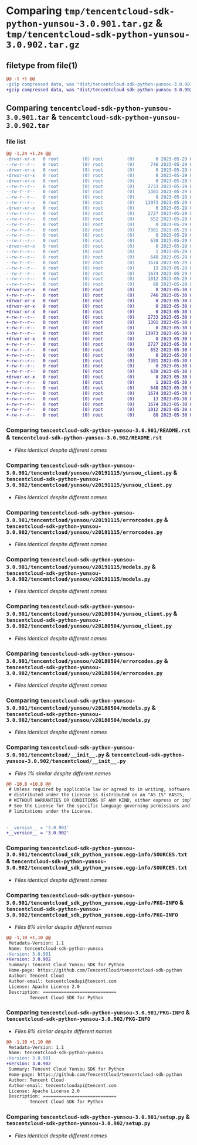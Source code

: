# Comparing `tmp/tencentcloud-sdk-python-yunsou-3.0.901.tar.gz` & `tmp/tencentcloud-sdk-python-yunsou-3.0.902.tar.gz`

## filetype from file(1)

```diff
@@ -1 +1 @@
-gzip compressed data, was "dist/tencentcloud-sdk-python-yunsou-3.0.901.tar", last modified: Mon May 29 02:42:07 2023, max compression
+gzip compressed data, was "dist/tencentcloud-sdk-python-yunsou-3.0.902.tar", last modified: Tue May 30 00:38:04 2023, max compression
```

## Comparing `tencentcloud-sdk-python-yunsou-3.0.901.tar` & `tencentcloud-sdk-python-yunsou-3.0.902.tar`

### file list

```diff
@@ -1,24 +1,24 @@
-drwxr-xr-x   0 root         (0) root         (0)        0 2023-05-29 02:42:07.000000 tencentcloud-sdk-python-yunsou-3.0.901/
--rw-r--r--   0 root         (0) root         (0)      746 2023-05-29 02:42:07.000000 tencentcloud-sdk-python-yunsou-3.0.901/README.rst
-drwxr-xr-x   0 root         (0) root         (0)        0 2023-05-29 02:42:07.000000 tencentcloud-sdk-python-yunsou-3.0.901/tencentcloud/
-drwxr-xr-x   0 root         (0) root         (0)        0 2023-05-29 02:42:07.000000 tencentcloud-sdk-python-yunsou-3.0.901/tencentcloud/yunsou/
-drwxr-xr-x   0 root         (0) root         (0)        0 2023-05-29 02:42:07.000000 tencentcloud-sdk-python-yunsou-3.0.901/tencentcloud/yunsou/v20191115/
--rw-r--r--   0 root         (0) root         (0)     2733 2023-05-29 02:42:07.000000 tencentcloud-sdk-python-yunsou-3.0.901/tencentcloud/yunsou/v20191115/yunsou_client.py
--rw-r--r--   0 root         (0) root         (0)     1301 2023-05-29 02:42:07.000000 tencentcloud-sdk-python-yunsou-3.0.901/tencentcloud/yunsou/v20191115/errorcodes.py
--rw-r--r--   0 root         (0) root         (0)        0 2023-05-29 02:42:07.000000 tencentcloud-sdk-python-yunsou-3.0.901/tencentcloud/yunsou/v20191115/__init__.py
--rw-r--r--   0 root         (0) root         (0)    13973 2023-05-29 02:42:07.000000 tencentcloud-sdk-python-yunsou-3.0.901/tencentcloud/yunsou/v20191115/models.py
-drwxr-xr-x   0 root         (0) root         (0)        0 2023-05-29 02:42:07.000000 tencentcloud-sdk-python-yunsou-3.0.901/tencentcloud/yunsou/v20180504/
--rw-r--r--   0 root         (0) root         (0)     2727 2023-05-29 02:42:07.000000 tencentcloud-sdk-python-yunsou-3.0.901/tencentcloud/yunsou/v20180504/yunsou_client.py
--rw-r--r--   0 root         (0) root         (0)      652 2023-05-29 02:42:07.000000 tencentcloud-sdk-python-yunsou-3.0.901/tencentcloud/yunsou/v20180504/errorcodes.py
--rw-r--r--   0 root         (0) root         (0)        0 2023-05-29 02:42:07.000000 tencentcloud-sdk-python-yunsou-3.0.901/tencentcloud/yunsou/v20180504/__init__.py
--rw-r--r--   0 root         (0) root         (0)     7381 2023-05-29 02:42:07.000000 tencentcloud-sdk-python-yunsou-3.0.901/tencentcloud/yunsou/v20180504/models.py
--rw-r--r--   0 root         (0) root         (0)        0 2023-05-29 02:42:07.000000 tencentcloud-sdk-python-yunsou-3.0.901/tencentcloud/yunsou/__init__.py
--rw-r--r--   0 root         (0) root         (0)      630 2023-05-29 02:42:07.000000 tencentcloud-sdk-python-yunsou-3.0.901/tencentcloud/__init__.py
-drwxr-xr-x   0 root         (0) root         (0)        0 2023-05-29 02:42:07.000000 tencentcloud-sdk-python-yunsou-3.0.901/tencentcloud_sdk_python_yunsou.egg-info/
--rw-r--r--   0 root         (0) root         (0)        1 2023-05-29 02:42:07.000000 tencentcloud-sdk-python-yunsou-3.0.901/tencentcloud_sdk_python_yunsou.egg-info/dependency_links.txt
--rw-r--r--   0 root         (0) root         (0)      648 2023-05-29 02:42:07.000000 tencentcloud-sdk-python-yunsou-3.0.901/tencentcloud_sdk_python_yunsou.egg-info/SOURCES.txt
--rw-r--r--   0 root         (0) root         (0)     1674 2023-05-29 02:42:07.000000 tencentcloud-sdk-python-yunsou-3.0.901/tencentcloud_sdk_python_yunsou.egg-info/PKG-INFO
--rw-r--r--   0 root         (0) root         (0)       13 2023-05-29 02:42:07.000000 tencentcloud-sdk-python-yunsou-3.0.901/tencentcloud_sdk_python_yunsou.egg-info/top_level.txt
--rw-r--r--   0 root         (0) root         (0)     1674 2023-05-29 02:42:07.000000 tencentcloud-sdk-python-yunsou-3.0.901/PKG-INFO
--rw-r--r--   0 root         (0) root         (0)     1012 2023-05-29 02:42:07.000000 tencentcloud-sdk-python-yunsou-3.0.901/setup.py
--rw-r--r--   0 root         (0) root         (0)       88 2023-05-29 02:42:07.000000 tencentcloud-sdk-python-yunsou-3.0.901/setup.cfg
+drwxr-xr-x   0 root         (0) root         (0)        0 2023-05-30 00:38:04.000000 tencentcloud-sdk-python-yunsou-3.0.902/
+-rw-r--r--   0 root         (0) root         (0)      746 2023-05-30 00:38:04.000000 tencentcloud-sdk-python-yunsou-3.0.902/README.rst
+drwxr-xr-x   0 root         (0) root         (0)        0 2023-05-30 00:38:04.000000 tencentcloud-sdk-python-yunsou-3.0.902/tencentcloud/
+drwxr-xr-x   0 root         (0) root         (0)        0 2023-05-30 00:38:04.000000 tencentcloud-sdk-python-yunsou-3.0.902/tencentcloud/yunsou/
+drwxr-xr-x   0 root         (0) root         (0)        0 2023-05-30 00:38:04.000000 tencentcloud-sdk-python-yunsou-3.0.902/tencentcloud/yunsou/v20191115/
+-rw-r--r--   0 root         (0) root         (0)     2733 2023-05-30 00:38:04.000000 tencentcloud-sdk-python-yunsou-3.0.902/tencentcloud/yunsou/v20191115/yunsou_client.py
+-rw-r--r--   0 root         (0) root         (0)     1301 2023-05-30 00:38:04.000000 tencentcloud-sdk-python-yunsou-3.0.902/tencentcloud/yunsou/v20191115/errorcodes.py
+-rw-r--r--   0 root         (0) root         (0)        0 2023-05-30 00:38:04.000000 tencentcloud-sdk-python-yunsou-3.0.902/tencentcloud/yunsou/v20191115/__init__.py
+-rw-r--r--   0 root         (0) root         (0)    13973 2023-05-30 00:38:04.000000 tencentcloud-sdk-python-yunsou-3.0.902/tencentcloud/yunsou/v20191115/models.py
+drwxr-xr-x   0 root         (0) root         (0)        0 2023-05-30 00:38:04.000000 tencentcloud-sdk-python-yunsou-3.0.902/tencentcloud/yunsou/v20180504/
+-rw-r--r--   0 root         (0) root         (0)     2727 2023-05-30 00:38:04.000000 tencentcloud-sdk-python-yunsou-3.0.902/tencentcloud/yunsou/v20180504/yunsou_client.py
+-rw-r--r--   0 root         (0) root         (0)      652 2023-05-30 00:38:04.000000 tencentcloud-sdk-python-yunsou-3.0.902/tencentcloud/yunsou/v20180504/errorcodes.py
+-rw-r--r--   0 root         (0) root         (0)        0 2023-05-30 00:38:04.000000 tencentcloud-sdk-python-yunsou-3.0.902/tencentcloud/yunsou/v20180504/__init__.py
+-rw-r--r--   0 root         (0) root         (0)     7381 2023-05-30 00:38:04.000000 tencentcloud-sdk-python-yunsou-3.0.902/tencentcloud/yunsou/v20180504/models.py
+-rw-r--r--   0 root         (0) root         (0)        0 2023-05-30 00:38:04.000000 tencentcloud-sdk-python-yunsou-3.0.902/tencentcloud/yunsou/__init__.py
+-rw-r--r--   0 root         (0) root         (0)      630 2023-05-30 00:38:04.000000 tencentcloud-sdk-python-yunsou-3.0.902/tencentcloud/__init__.py
+drwxr-xr-x   0 root         (0) root         (0)        0 2023-05-30 00:38:04.000000 tencentcloud-sdk-python-yunsou-3.0.902/tencentcloud_sdk_python_yunsou.egg-info/
+-rw-r--r--   0 root         (0) root         (0)        1 2023-05-30 00:38:04.000000 tencentcloud-sdk-python-yunsou-3.0.902/tencentcloud_sdk_python_yunsou.egg-info/dependency_links.txt
+-rw-r--r--   0 root         (0) root         (0)      648 2023-05-30 00:38:04.000000 tencentcloud-sdk-python-yunsou-3.0.902/tencentcloud_sdk_python_yunsou.egg-info/SOURCES.txt
+-rw-r--r--   0 root         (0) root         (0)     1674 2023-05-30 00:38:04.000000 tencentcloud-sdk-python-yunsou-3.0.902/tencentcloud_sdk_python_yunsou.egg-info/PKG-INFO
+-rw-r--r--   0 root         (0) root         (0)       13 2023-05-30 00:38:04.000000 tencentcloud-sdk-python-yunsou-3.0.902/tencentcloud_sdk_python_yunsou.egg-info/top_level.txt
+-rw-r--r--   0 root         (0) root         (0)     1674 2023-05-30 00:38:04.000000 tencentcloud-sdk-python-yunsou-3.0.902/PKG-INFO
+-rw-r--r--   0 root         (0) root         (0)     1012 2023-05-30 00:38:04.000000 tencentcloud-sdk-python-yunsou-3.0.902/setup.py
+-rw-r--r--   0 root         (0) root         (0)       88 2023-05-30 00:38:04.000000 tencentcloud-sdk-python-yunsou-3.0.902/setup.cfg
```

### Comparing `tencentcloud-sdk-python-yunsou-3.0.901/README.rst` & `tencentcloud-sdk-python-yunsou-3.0.902/README.rst`

 * *Files identical despite different names*

### Comparing `tencentcloud-sdk-python-yunsou-3.0.901/tencentcloud/yunsou/v20191115/yunsou_client.py` & `tencentcloud-sdk-python-yunsou-3.0.902/tencentcloud/yunsou/v20191115/yunsou_client.py`

 * *Files identical despite different names*

### Comparing `tencentcloud-sdk-python-yunsou-3.0.901/tencentcloud/yunsou/v20191115/errorcodes.py` & `tencentcloud-sdk-python-yunsou-3.0.902/tencentcloud/yunsou/v20191115/errorcodes.py`

 * *Files identical despite different names*

### Comparing `tencentcloud-sdk-python-yunsou-3.0.901/tencentcloud/yunsou/v20191115/models.py` & `tencentcloud-sdk-python-yunsou-3.0.902/tencentcloud/yunsou/v20191115/models.py`

 * *Files identical despite different names*

### Comparing `tencentcloud-sdk-python-yunsou-3.0.901/tencentcloud/yunsou/v20180504/yunsou_client.py` & `tencentcloud-sdk-python-yunsou-3.0.902/tencentcloud/yunsou/v20180504/yunsou_client.py`

 * *Files identical despite different names*

### Comparing `tencentcloud-sdk-python-yunsou-3.0.901/tencentcloud/yunsou/v20180504/errorcodes.py` & `tencentcloud-sdk-python-yunsou-3.0.902/tencentcloud/yunsou/v20180504/errorcodes.py`

 * *Files identical despite different names*

### Comparing `tencentcloud-sdk-python-yunsou-3.0.901/tencentcloud/yunsou/v20180504/models.py` & `tencentcloud-sdk-python-yunsou-3.0.902/tencentcloud/yunsou/v20180504/models.py`

 * *Files identical despite different names*

### Comparing `tencentcloud-sdk-python-yunsou-3.0.901/tencentcloud/__init__.py` & `tencentcloud-sdk-python-yunsou-3.0.902/tencentcloud/__init__.py`

 * *Files 1% similar despite different names*

```diff
@@ -10,8 +10,8 @@
 # Unless required by applicable law or agreed to in writing, software
 # distributed under the License is distributed on an "AS IS" BASIS,
 # WITHOUT WARRANTIES OR CONDITIONS OF ANY KIND, either express or implied.
 # See the License for the specific language governing permissions and
 # limitations under the License.
 
 
-__version__ = '3.0.901'
+__version__ = '3.0.902'
```

### Comparing `tencentcloud-sdk-python-yunsou-3.0.901/tencentcloud_sdk_python_yunsou.egg-info/SOURCES.txt` & `tencentcloud-sdk-python-yunsou-3.0.902/tencentcloud_sdk_python_yunsou.egg-info/SOURCES.txt`

 * *Files identical despite different names*

### Comparing `tencentcloud-sdk-python-yunsou-3.0.901/tencentcloud_sdk_python_yunsou.egg-info/PKG-INFO` & `tencentcloud-sdk-python-yunsou-3.0.902/tencentcloud_sdk_python_yunsou.egg-info/PKG-INFO`

 * *Files 8% similar despite different names*

```diff
@@ -1,10 +1,10 @@
 Metadata-Version: 1.1
 Name: tencentcloud-sdk-python-yunsou
-Version: 3.0.901
+Version: 3.0.902
 Summary: Tencent Cloud Yunsou SDK for Python
 Home-page: https://github.com/TencentCloud/tencentcloud-sdk-python
 Author: Tencent Cloud
 Author-email: tencentcloudapi@tencent.com
 License: Apache License 2.0
 Description: ============================
         Tencent Cloud SDK for Python
```

### Comparing `tencentcloud-sdk-python-yunsou-3.0.901/PKG-INFO` & `tencentcloud-sdk-python-yunsou-3.0.902/PKG-INFO`

 * *Files 8% similar despite different names*

```diff
@@ -1,10 +1,10 @@
 Metadata-Version: 1.1
 Name: tencentcloud-sdk-python-yunsou
-Version: 3.0.901
+Version: 3.0.902
 Summary: Tencent Cloud Yunsou SDK for Python
 Home-page: https://github.com/TencentCloud/tencentcloud-sdk-python
 Author: Tencent Cloud
 Author-email: tencentcloudapi@tencent.com
 License: Apache License 2.0
 Description: ============================
         Tencent Cloud SDK for Python
```

### Comparing `tencentcloud-sdk-python-yunsou-3.0.901/setup.py` & `tencentcloud-sdk-python-yunsou-3.0.902/setup.py`

 * *Files identical despite different names*

